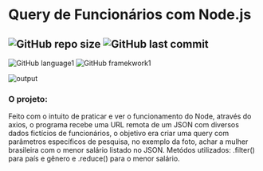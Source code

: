 # Query de Funcionários com Node.js

![GitHub repo size](https://img.shields.io/github/repo-size/brinobruno/Funcionarios-NodeJS?style=for-the-badge)
![GitHub last commit](https://img.shields.io/github/last-commit/brinobruno/Funcionarios-NodeJS/main?style=for-the-badge)
---
![GitHub language1](https://img.shields.io/badge/JavaScript-323330?style=for-the-badge&logo=javascript&logoColor=F7DF1E)
![GitHub framekwork1](https://img.shields.io/badge/node.js-6DA55F?style=for-the-badge&logo=node.js&logoColor=white)

![output](https://user-images.githubusercontent.com/81701584/130646512-a438ffbd-8858-432a-b852-371daae05273.png)

### O projeto: 
Feito com o intuito de praticar e ver o funcionamento do Node, através do axios, o programa recebe uma URL
remota de um JSON com diversos dados fictícios de funcionários, o objetivo era criar uma query com parâmetros
específicos de pesquisa, no exemplo da foto, achar a mulher brasileira com o menor salário listado no JSON. Metódos
utilizados: .filter() para país e gênero e .reduce() para o menor salário.

